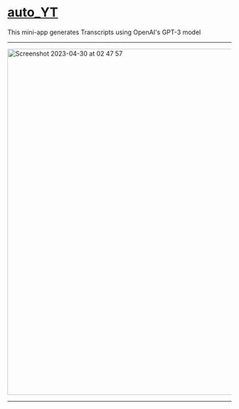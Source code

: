 # [auto_YT](https://virajsabhaya23-auto-yt-app-m9fjb6.streamlit.app/)
This mini-app generates Transcripts using OpenAI's GPT-3 model

---

<img width="777" alt="Screenshot 2023-04-30 at 02 47 57" src="https://user-images.githubusercontent.com/77448246/235344893-6e5106b0-5a1f-449d-b2ab-678c21da88db.png">

---
